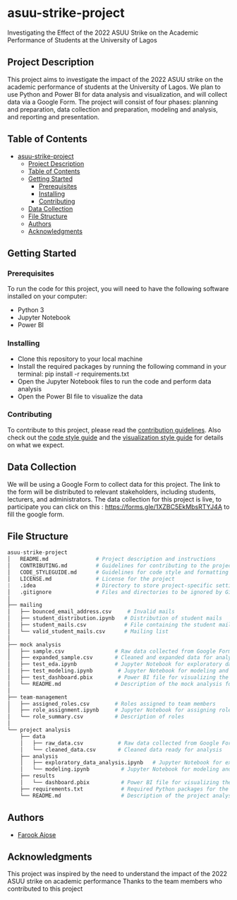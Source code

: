 # asuu-strike-project

Investigating the Effect of the 2022 ASUU Strike on the Academic Performance of Students at the University of Lagos

## Project Description

This project aims to investigate the impact of the 2022 ASUU strike on the academic performance of students at the University of Lagos. We plan to use Python and Power BI for data analysis and visualization, and will collect data via a Google Form. The project will consist of four phases: planning and preparation, data collection and preparation, modeling and analysis, and reporting and presentation.

## Table of Contents

- [asuu-strike-project](#asuu-strike-project)
  - [Project Description](#project-description)
  - [Table of Contents](#table-of-contents)
  - [Getting Started](#getting-started)
    - [Prerequisites](#prerequisites)
    - [Installing](#installing)
    - [Contributing](#contributing)
  - [Data Collection](#data-collection)
  - [File Structure](#file-structure)
  - [Authors](#authors)
  - [Acknowledgments](#acknowledgments)

## Getting Started

### Prerequisites

To run the code for this project, you will need to have the following software installed on your computer:

- Python 3
- Jupyter Notebook
- Power BI

### Installing

- Clone this repository to your local machine
- Install the required packages by running the following command in your terminal: pip install -r requirements.txt
- Open the Jupyter Notebook files to run the code and perform data analysis
- Open the Power BI file to visualize the data

### Contributing

To contribute to this project, please read the [contribution guidelines](CONTRIBUTING.md). Also check out the [code style guide](CODE_STYLEGUIDE.md) and the [visualization style guide](VIZ_STYLEGUIDE.md) for details on what we expect.

## Data Collection

We will be using a Google Form to collect data for this project. The link to the form will be distributed to relevant stakeholders, including students, lecturers, and administrators.
The data collection for this project is live, to participate you can click on this : <https://forms.gle/1XZBC5EkMbsRTYJ4A> to fill the google form.

## File Structure

```python
asuu-strike-project
│   README.md               # Project description and instructions
│   CONTRIBUTING.md         # Guidelines for contributing to the project
│   CODE_STYLEGUIDE.md      # Guidelines for code style and formatting
│   LICENSE.md              # License for the project
|   .idea                   # Directory to store project-specific settings
│   .gitignore              # Files and directories to be ignored by Git
│
├── mailing
│   ├── bounced_email_address.csv     # Invalid mails
│   ├── student_distribution.ipynb   # Distribution of student mails
│   ├── student_mails.csv            # File containing the student mail
│   └── valid_student_mails.csv      # Mailing list
│
├── mock analysis
│   ├── sample.csv                # Raw data collected from Google Forms
│   ├── expanded_sample.csv       # Cleaned and expanded data for analysis
│   ├── test_eda.ipynb            # Jupyter Notebook for exploratory data analysis
│   ├── test_modeling.ipynb        # Jupyter Notebook for modeling and analysis
│   ├── test_dashboard.pbix        # Power BI file for visualizing the data
│   └── README.md                 # Description of the mock analysis folder
│
├── team-management
│   ├── assigned_roles.csv        # Roles assigned to team members
│   ├── role_assignment.ipynb     # Jupyter Notebook for assigning roles to team members
│   └── role_summary.csv          # Description of roles
│
└── project analysis
    ├── data
    │   ├── raw_data.csv           # Raw data collected from Google Forms
    │   └── cleaned_data.csv       # Cleaned data ready for analysis
    ├── analysis
    │   ├── exploratory_data_analysis.ipynb   # Jupyter Notebook for exploratory data analysis
    │   └── modeling.ipynb          # Jupyter Notebook for modeling and analysis
    ├── results
    │   └── dashboard.pbix          # Power BI file for visualizing the data
    ├── requirements.txt            # Required Python packages for the project
    └── README.md                   # Description of the project analysis folder

```

## Authors

- [Farook Ajose](https://github.com/fkajose)

## Acknowledgments

This project was inspired by the need to understand the impact of the 2022 ASUU strike on academic performance
Thanks to the team members who contributed to this project
